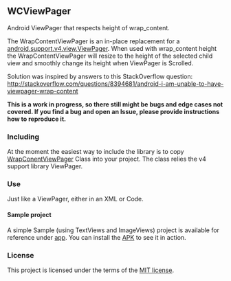 ## WCViewPager
Android ViewPager that respects height of wrap_content. 

The WrapContentViewPager is an in-place replacement for a [android.support.v4.view.ViewPager](http://developer.android.com/reference/android/support/v4/view/ViewPager.html).
When used with wrap_content height the WrapContentViewPager will resize to the height of the selected child view and smoothly change its height when ViewPager is Scrolled.

Solution was inspired by answers to this StackOverflow question: http://stackoverflow.com/questions/8394681/android-i-am-unable-to-have-viewpager-wrap-content

**This is a work in progress, so there still might be bugs and edge cases not covered.
If you find a bug and open an Issue, please provide instructions how to reproduce it.**

### Including
At the moment the easiest way to include the library is to copy [WrapConentViewPager](https://github.com/rnevet/WCViewPager/blob/master/wcviewpager/src/main/java/nevet/me/wcviewpager/WrapContentViewPager.java) Class into your project.
The class relies the v4 support library ViewPager.

### Use
Just like a ViewPager, either in an XML or Code.

#### Sample project
A simple Sample (using TextViews and ImageViews) project is available for reference under [app](https://github.com/rnevet/WCViewPager/tree/master/app).
You can install the [APK](https://github.com/rnevet/WCViewPager/blob/master/app/wcviewpager-sample.apk?raw=true) to see it in action. 

### License
This project is licensed under the terms of the [MIT license](https://github.com/rnevet/WCViewPager/blob/master/LICENSE).
